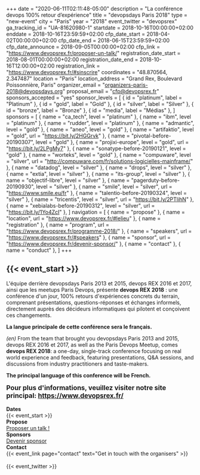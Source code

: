 +++
date = "2020-06-11T02:11:48-05:00"
description = "La conférence devops 100% retour d’expérience"
title = "devopsdays Paris 2018"
type = "new-event"
city = "Paris"
year = "2018"
event_twitter = "devopsrex"
ga_tracking_id = "UA-81620980-1"
startdate = 2018-10-16T00:00:00+02:00
enddate = 2018-10-16T23:59:59+02:00
cfp_date_start = 2018-04-02T00:00:00+02:00
cfp_date_end = 2018-06-15T23:59:59+02:00
cfp_date_announce = 2018-09-05T00:00:00+02:00
cfp_link = "https://www.devopsrex.fr/proposer-un-talk/"
registration_date_start = 2018-08-01T00:00:00+02:00
registration_date_end = 2018-10-16T12:00:00+02:00
registration_link = "https://www.devopsrex.fr/#sinscrire"
coordinates = "48.870564, 2.347487"
location = "Paris"
location_address = "Grand Rex, Boulevard Poissonnière, Paris"
organizer_email = "organizers-paris-2018@devopsdays.org"
proposal_email = "cfp@devopsrex.fr"
sponsors_accepted = "yes"
sponsor_levels = [
    { id = "platinum", label = "Platinum" },
    { id = "gold", label = "Gold" },
    { id = "silver", label = "Silver" },
    { id = "bronze", label = "Bronze" },
    { id = "media", label = "Médias" },
]
sponsors = [
    { name = "ca_tech", level = "platinum" },
    { name = "ibm", level = "platinum" },
    { name = "rudder", level = "platinum" },
    { name = "admantic", level = "gold" },
    { name = "aneo", level = "gold" },
    { name = "artifaktio", level = "gold", url = "https://bit.ly/2HGGrvk" },
    { name = "pivotal-before-20190307", level = "gold" },
    { name = "projixi-europe", level = "gold", url = "https://bit.ly/2LPgMy7" },
    { name = "sonatype-before-20190121", level = "gold" },
    { name = "worteks", level = "gold" },
    { name = "compuware", level = "silver", url = "http://compuware.com/fr/solutions-logicielles-mainframe/" },
    { name = "datadog", level = "silver" },
    { name = "drops", level = "silver" },
    { name = "extia", level = "silver" },
    { name = "its-group", level = "silver" },
    { name = "objectif-libre", level = "silver" },
    { name = "pagerduty-before-20190930", level = "silver" },
    { name = "smile", level = "silver", url = "https://www.smile.eu/fr" },
    { name = "talentio-before-20190324", level = "silver" },
    { name = "tricentis", level = "silver", url = "https://bit.ly/2PTlihN" },
    { name = "xebialabs-before-20190312", level = "silver", url = "https://bit.ly/1Yo4ZcI" },
]
navigation = [
    { name = "propose" },
    { name = "location", url = "https://www.devopsrex.fr/#lelieu" },
    { name = "registration" },
    { name = "program", url = "https://www.devopsrex.fr/programme-2018/" },
    { name = "speakers", url = "https://www.devopsrex.fr/#speakers" },
    { name = "sponsor", url = "https://www.devopsrex.fr/devenir-sponsor/" },
    { name = "contact" },
    { name = "conduct" },
]
+++
<h2>{{< event_start >}}</h2>

L'équipe derrière devopsdays Paris 2013 et 2015, devops REX 2016 et 2017, ainsi
que les meetups Paris Devops, présente **devops REX 2018** : une conférence
d'un jour, 100% retours d'expériences concrets du terrain, comprenant
présentations, questions-réponses et échanges informels, directement auprès des
décideurs informatiques qui pilotent et conçoivent ces changements.

**La langue principale de cette conférence sera le français.**

*(en)* From the team that brought you devopsdays Paris 2013 and 2015, devops
REX 2016 et 2017, as well as the Paris Devops Meetup, comes **devops REX
2018**: a one-day, single-track conference focusing on real world experience
and feedback, featuring presentations, Q&A sessions, and discussions from
industry practitioners and taste-makers.

**The principal language of this conference will be French.**

<div style="font-weight: bolder; font-size: 125%">Pour plus d'informations, veuillez visiter notre site principal: <a href="https://www.devopsrex.fr/">https://www.devopsrex.fr/</a></div>

<br />

<!-- <div style="text-align:center;">
  {{< event_logo >}}
</div> -->

<div class = "row">
  <div class = "col-md-2">
    <strong>Dates</strong>
  </div>
  <div class = "col-md-8">
    {{< event_start >}}
  </div>
</div>

<!-- <div class = "row">
  <div class = "col-md-2">
    <strong>Location</strong>
  </div>
  <div class = "col-md-8">
    {{< event_location >}}
  </div>
</div> -->

<!-- <div class = "row">
  <div class = "col-md-2">
    <strong>Register</strong>
  </div>
  <div class = "col-md-8">
    {{< event_link page="registration" text="Register to attend the conference!" >}}
  </div>
</div> -->

<div class = "row">
  <div class = "col-md-2">
    <strong>Propose</strong>
  </div>
  <div class = "col-md-8">
    <a href="https://www.devopsrex.fr/proposer-un-talk/">Proposer un talk !</a>
  </div>
</div>

<!-- <div class = "row">
  <div class = "col-md-2">
    <strong>Program</strong>
  </div>
  <div class = "col-md-8">
    View the {{< event_link page="program" text="program." >}}
  </div>
</div> -->

<!-- <div class = "row">
  <div class = "col-md-2">
    <strong>Speakers</strong>
  </div>
  <div class = "col-md-8">
    Check out the {{< event_link page="speakers" text="speakers!" >}}
  </div>
</div> -->

<div class = "row">
  <div class = "col-md-2">
    <strong>Sponsors</strong>
  </div>
  <div class = "col-md-8">
    <a href="https://www.devopsrex.fr/devenir-sponsor/">Devenir sponsor</a>
  </div>
</div>

<div class = "row">
  <div class = "col-md-2">
    <strong>Contact</strong>
  </div>
  <div class = "col-md-8">
    {{< event_link page="contact" text="Get in touch with the organisers" >}}
  </div>
</div>

<!-- Uncomment if you added your city twitter name -->
<br />
{{< event_twitter >}}
